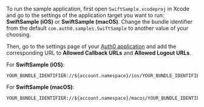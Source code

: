 <!-- markdownlint-disable MD041 -->

To run the sample application, first open `SwiftSample.xcodeproj` in Xcode and go to the settings of the application target you want to run: **SwiftSample (iOS)** or **SwiftSample (macOS)**. Change the bundle identifier from the default `com.auth0.samples.SwiftSample` to another value of your choosing.

Then, go to the settings page of your [Auth0 application](${manage_url}/#/applications/${account.clientId}/settings) and add the corresponding URL to **Allowed Callback URLs** and **Allowed Logout URLs**.

For **SwiftSample (iOS)**:

```text
YOUR_BUNDLE_IDENTIFIER://${account.namespace}/ios/YOUR_BUNDLE_IDENTIFIER/callback
```

For **SwiftSample (macOS)**:

```text
YOUR_BUNDLE_IDENTIFIER://${account.namespace}/macos/YOUR_BUNDLE_IDENTIFIER/callback
```
